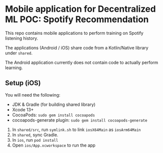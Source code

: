 # Mobile application for Decentralized ML POC: Spotify Recommendation

This repo contains mobile applications to perform training on Spotify listening history.

The applications (Android / iOS) share code from a Kotlin/Native library under `shared`.

The Android application currently does not contain code to actually perform learning.

## Setup (iOS)

You will need the following:

- JDK & Gradle (for building shared library)
- Xcode 13+
- CocoaPods: 
  `sudo gem install cocoapods`
- cocoapods-generate plugin:
  `sudo gem install cocoapods-generate`

1. In `shared/src`, run `symlink.sh` to link `iosX64Main` as `iosArm64Main`
2. In `shared`, sync Gradle.
3. In `ios`, run `pod install`
4. Open `ios/App.xcworkspace` to run the app
